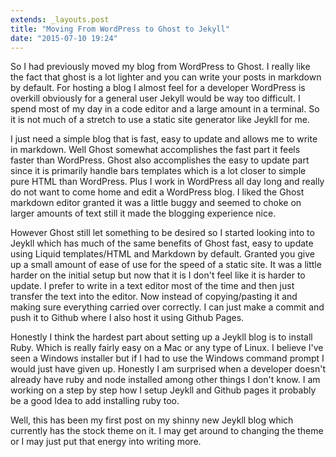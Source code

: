 ```yaml
---
extends: _layouts.post
title: "Moving From WordPress to Ghost to Jekyll"
date: "2015-07-10 19:24"
---
```


So I had previously moved my blog from WordPress to Ghost.  I really like the fact that ghost is a lot lighter and you can write your posts in markdown by default.  For hosting a blog I almost feel for a developer WordPress is overkill obviously for a general user Jekyll would be way too difficult.  I spend most of my day in a code editor and a large amount in a terminal.  So it is not much of a stretch to use a static site generator like Jeykll for me.

I just need a simple blog that is fast, easy to update and allows me to write in markdown.  Well Ghost somewhat accomplishes the fast part it feels faster than WordPress.  Ghost also accomplishes the easy to update part since it is primarily handle bars templates which is a lot closer to simple pure HTML than WordPress.  Plus I work in WordPress all day long and really do not want to come home and edit a WordPress blog.  I liked the Ghost markdown editor granted it was a little buggy and seemed to choke on larger amounts of text still it made the blogging experience nice.

However Ghost still let something to be desired so I started looking into to Jeykll which has much of the same benefits of Ghost fast, easy to update using Liquid templates/HTML and Markdown by default.  Granted you give up a small amount of ease of use for the speed of a static site.  It was a little harder on the initial setup but now that it is I don't feel like it is harder to update. I prefer to write in a text editor most of the time and then just transfer the text into the editor.  Now instead of copying/pasting it and making sure everything carried over correctly. I can just make a commit and push it to Github where I also host it using Github Pages.

Honestly I think the hardest part about setting up a Jeykll blog is to install Ruby.  Which is really fairly easy on a Mac or any type of Linux.  I believe I've seen a Windows installer but if I had to use the Windows command prompt I would just have given up.  Honestly I am surprised when a developer doesn't already have ruby and node installed among other things I  don't know.  I am working on a step by step how I setup Jeykll and Github pages it probably be a good Idea to add installing ruby too.

Well, this has been my first post on my shinny new Jeykll blog which currently has the stock theme on it.  I may get around to changing the theme or I may just put that energy into writing more.
